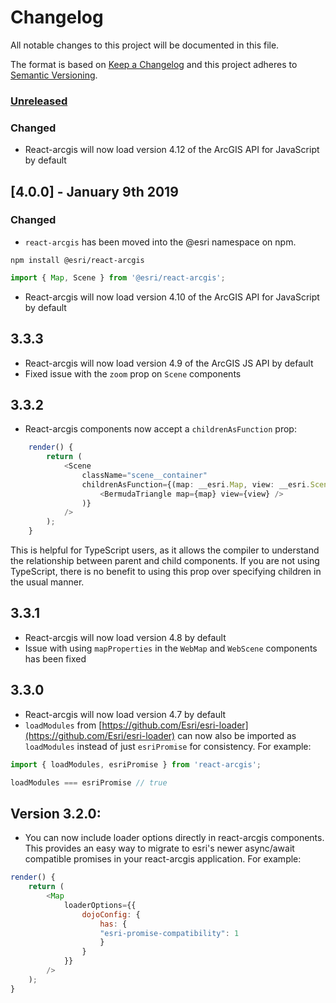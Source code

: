 # Changelog

All notable changes to this project will be documented in this file.

The format is based on [Keep a Changelog](http://keepachangelog.com/en/1.0.0/)
and this project adheres to [Semantic Versioning](http://semver.org/spec/v2.0.0.html).

### [Unreleased][HEAD]

### Changed
- React-arcgis will now load version 4.12 of the ArcGIS API for JavaScript by default

## [4.0.0] - January 9th 2019

### Changed
- `react-arcgis` has been moved into the @esri namespace on npm.

```shell
npm install @esri/react-arcgis
```
```js
import { Map, Scene } from '@esri/react-arcgis';
```
- React-arcgis will now load version 4.10 of the ArcGIS API for JavaScript by default

## 3.3.3

- React-arcgis will now load version 4.9 of the ArcGIS JS API by default
- Fixed issue with the `zoom` prop on `Scene` components

## 3.3.2

- React-arcgis components now accept a `childrenAsFunction` prop:

```ts
    render() {
        return (
            <Scene
                className="scene__container"
                childrenAsFunction={(map: __esri.Map, view: __esri.SceneView) => (
                    <BermudaTriangle map={map} view={view} />
                )}
            />
        );
    }
```

This is helpful for TypeScript users, as it allows the compiler to understand the relationship between parent and child components. If you are not using TypeScript, there is no benefit to using this prop over specifying children in the usual manner.

## 3.3.1

- React-arcgis will now load version 4.8 by default
- Issue with using `mapProperties` in the `WebMap` and `WebScene` components has been fixed

## 3.3.0

- React-arcgis will now load version 4.7 by default
- `loadModules` from [https://github.com/Esri/esri-loader](https://github.com/Esri/esri-loader) can now also be imported as `loadModules` instead of just `esriPromise` for consistency. For example:

```js
import { loadModules, esriPromise } from 'react-arcgis';

loadModules === esriPromise // true
```

## Version 3.2.0:

- You can now include loader options directly in react-arcgis components. This provides an easy way to migrate to esri's newer async/await compatible promises in your react-arcgis application. For example:

```js
render() {
    return (
        <Map
            loaderOptions={{
                dojoConfig: {
                    has: {
                    "esri-promise-compatibility": 1
                    }
                }
            }}
        />
    );
}
```

[4.0.1]: https://github.com/Esri/arcgis-rest-js/compare/v4.0.0...v4.0.1 "v4.0.1"
[HEAD]: https://github.com/Esri/react-arcgis/compare/v4.0.0...HEAD "Unreleased Changes"